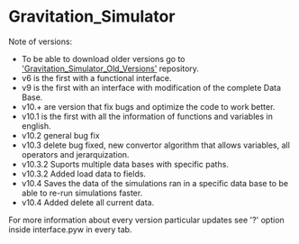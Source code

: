 # Gravitation_Simulator

Note of versions:
- To be able to download older versions go to ['Gravitation_Simulator_Old_Versions'](https://github.com/JAFigueroaAcero/Gravitation_Simulator_Old_Versions "Gravitation_Simulator_Old_Versions") repository.
- v6 is the first with a functional interface.
- v9 is the first with an interface with modification of the complete Data Base.
- v10.+ are version that fix bugs and optimize the code to work better.
- v10.1 is the first with all the information of functions and variables in english.
- v10.2 general bug fix
- v10.3 delete bug fixed, new convertor algorithm that allows variables, all operators and jerarquization.
- v10.3.2 Suports multiple data bases with specific paths.
- v10.3.2 Added load data to fields.
- v10.4 Saves the data of the simulations ran in a specific data base to be able to re-run simulations faster.
- v10.4 Added delete all current data.


For more information about every version particular updates see '?' option inside interface.pyw in every tab.
